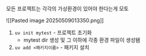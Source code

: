 모든 프로젝트는 각각의 가상환경이 있어야 한다는게 모토

![[Pasted image 20250509013350.png]]

1. `uv init mytest` - 프로젝트 초기화
	- mytest dir 생성 및 그 이하에 각종 환경 파일이 생성됌
2. `uv add <패키지이름>` - 패키지 설치